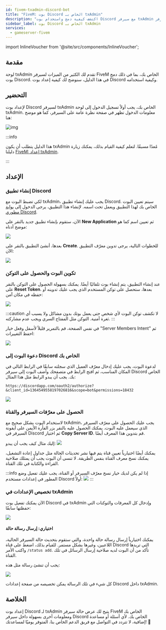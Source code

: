 ```yaml
---
id: fivem-txadmin-discord-bot
title: "FiveM: بوت Discord الخاص بـ txAdmin"
description: "اكتشف كيفية دمج واستخدام بوت Discord مع سيرفر txAdmin الخاص بك لإدارة سيرفر FiveM بشكل أفضل → تعلّم المزيد الآن"
sidebar_label: بوت Discord الخاص بـ txAdmin
services:
  - gameserver-fivem
---
```


import InlineVoucher from '@site/src/components/InlineVoucher';


## مقدمة
لوحة txAdmin تقدم لك الكثير من الميزات لسيرفر FiveM الخاص بك، بما في ذلك دمج بوت Discord.
في هذا الدليل، سنوضح لك كيفية إعداد بوت Discord وكيفية استخدامه.

<InlineVoucher />

## التحضير

لإعداد بوت Discord لسيرفر txAdmin الخاص بك، يجب أولاً تسجيل الدخول إلى لوحة txAdmin.
معلومات الدخول تظهر في صفحة نظرة عامة على السيرفر، كما هو موضح هنا:

![img](https://screensaver01.zap-hosting.com/index.php/s/69LdTK3FyNZNXid/download)

:::info

هذا الدليل يتطلب أن يكون txAdmin مُعدًا مسبقًا. لتعلم كيفية القيام بذلك، يمكنك زيارة دليلنا [FiveM: إعداد txAdmin](fivem-txadmin-setup.md).

:::

## الإعداد

### إنشاء تطبيق Discord

لكي تضبط البوت مع txAdmin، يجب عليك إنشاء تطبيق Discord. سيتم تعيين البوت الخاص بك لهذا التطبيق ويعمل تحت اسمه. لإنشاء هذا التطبيق، يرجى الدخول إلى [بوابة مطوري Discord](https://discord.com/developers/applications/).

الآن، ستقوم بإنشاء تطبيق جديد بالنقر على **New Application** ثم تعيين اسم كما هو موضح أدناه:

![](https://screensaver01.zap-hosting.com/index.php/s/YPbPtRaPEHZ7pB4/preview)

بعدها، أنشئ التطبيق بالنقر على **Create**. للخطوات التالية، يرجى تدوين معرّف التطبيق الآن:

![](https://screensaver01.zap-hosting.com/index.php/s/tzBNzKBGzX8j4EK/preview)


### تكوين البوت والحصول على التوكن

عند إنشاء التطبيق، يتم إنشاء بوت تلقائيًا أيضًا. يمكنك بسهولة الحصول على التوكن بالنقر على **Reset Token**. بعدها، ستحصل على توكن المستخدم الذي يجب عليك تدوينه أو حفظه في مكان آمن:

![](https://screensaver01.zap-hosting.com/index.php/s/5ypmywwPJxRAFax/preview)

:::caution
لا تكشف توكن البوت لأي شخص حتى يعمل بوتك بدون مشاكل ولا يسبب أي ثغرة أمنية. التوكن مثل المفتاح السري ويجب عدم مشاركته.
:::

في نفس الصفحة، قم بالتمرير قليلاً لأسفل وفعل خيار "Server Members Intent" ثم احفظ التغييرات:

![](https://screensaver01.zap-hosting.com/index.php/s/c5SnKpn4GXtGM38/preview)

### دعوة البوت إلى Discord الخاص بك

لدعوة البوت، يجب عليك إدخال معرّف العميل الذي سجلته سابقًا في الرابط التالي في المكان المناسب، ثم افتح الرابط في متصفحك وأضف البوت إلى سيرفر Discord الخاص بك. يجب أن يبدو الرابط مثل هذا المثال:
```
https://discordapp.com/oauth2/authorize?&client_id=1364549558197026816&scope=bot&permissions=18432
```

![](https://screensaver01.zap-hosting.com/index.php/s/yKX4ocRtrZ7zLWB/preview)


### الحصول على معرّفات السيرفر والقناة

لاستخدام البوت بشكل صحيح مع txAdmin، يجب عليك الحصول على معرّف السيرفر الذي سيعمل عليه البوت.
يمكنك الحصول عليه بالنقر بزر الفأرة الأيمن على أيقونة السيرفر في Discord ثم اختيار **Copy Server ID**. قم بتدوين هذا المعرف أيضًا.

إليك مثال كيف يجب أن يبدو:
![](https://screensaver01.zap-hosting.com/index.php/s/GBZGZGRPQQo95ys/preview)

يمكنك أيضًا اختيارياً تعيين قناة يتم فيها نشر تحديثات الحالة مثل جداول إعادة التشغيل، يمكنك نسخ معرف القناة بنفس الطريقة.
لا تنسى أن البوت يجب أن يمتلك صلاحية القراءة والكتابة في تلك القناة.

:::info
إذا لم يكن لديك خيار نسخ معرّف السيرفر أو القناة، يجب عليك تفعيل وضع المطور في إعدادات مستخدم Discord أولاً:
![](https://screensaver01.zap-hosting.com/index.php/s/gLRRxNsLL8Eb5jj/preview)
:::

### تخصيص الإعدادات في txAdmin

الآن يمكنك تفعيل بوت Discord في txAdmin وإدخال كل المعرفات والتوكنات التي حفظتها سابقًا:

![](https://screensaver01.zap-hosting.com/index.php/s/HBAEi9c7dMLLCBy/preview)

#### اختياري: إرسال رسالة حالة

يمكنك اختيارياً إرسال رسالة حالة واحدة، والتي ستقوم بتحديث حالة السيرفر الحالية، اللاعبين، وغيرها بشكل مستمر.
للقيام بذلك، اضغط على قناة Discord التي تريدها واكتب الأمر `/status add`. تأكد من أن البوت لديه صلاحية إرسال الرسائل في تلك القناة.

يجب أن تنشئ رسالة مثل هذه:

![](https://screensaver01.zap-hosting.com/index.php/s/XnzsK4NGZTHYsM6/preview)

كل شيء في تلك الرسالة يمكن تخصيصه من صفحة إعدادات Discord داخل txAdmin.

## الخلاصة

إعداد بوت Discord لـ txAdmin يتيح لك عرض حالة سيرفر FiveM الخاص بك ومعلومات أخرى بسهولة داخل سيرفر Discord الخاص بك. لأي أسئلة أو مساعدة إضافية، لا تتردد في التواصل مع فريق الدعم الخاص بنا، المتوفر يوميًا لمساعدتك! 🙂

<InlineVoucher />